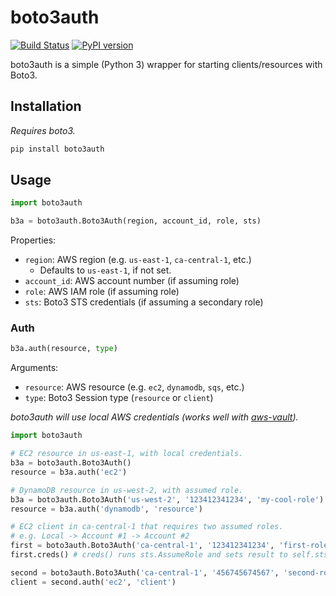 # boto3auth

[![Build Status](https://travis-ci.com/mtslzr/boto3auth.svg?branch=develop)](https://travis-ci.com/mtslzr/boto3auth)
[![PyPI version](https://badge.fury.io/py/boto3auth.svg)](https://badge.fury.io/py/boto3auth)

boto3auth is a simple (Python 3) wrapper for starting clients/resources with Boto3.

## Installation

_Requires boto3._

```bash
pip install boto3auth
```

## Usage

```python
import boto3auth

b3a = boto3auth.Boto3Auth(region, account_id, role, sts)
```

Properties:
  - `region`: AWS region (e.g. `us-east-1`, `ca-central-1`, etc.)
    - Defaults to `us-east-1`, if not set.
  - `account_id`: AWS account number (if assuming role)
  - `role`: AWS IAM role (if assuming role)
  - `sts`: Boto3 STS credentials (if assuming a secondary role)

### Auth

```python
b3a.auth(resource, type)
```

Arguments:
  - `resource`: AWS resource (e.g. `ec2`, `dynamodb`, `sqs`, etc.)
  - `type`: Boto3 Session type (`resource` or `client`)

_boto3auth will use local AWS credentials (works well with [aws-vault])._

```python
import boto3auth

# EC2 resource in us-east-1, with local credentials.
b3a = boto3auth.Boto3Auth()
resource = b3a.auth('ec2')

# DynamoDB resource in us-west-2, with assumed role.
b3a = boto3auth.Boto3Auth('us-west-2', '123412341234', 'my-cool-role')
resource = b3a.auth('dynamodb', 'resource')

# EC2 client in ca-central-1 that requires two assumed roles.
# e.g. Local -> Account #1 -> Account #2
first = boto3auth.Boto3Auth('ca-central-1', '123412341234', 'first-role')
first.creds() # creds() runs sts.AssumeRole and sets result to self.sts.

second = boto3auth.Boto3Auth('ca-central-1', '456745674567', 'second-role', first.sts)
client = second.auth('ec2', 'client')
```

[aws-vault]: https://github.com/99designs/aws-vault
